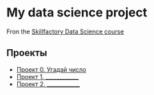 # My data science project
Fron the [Skillfactory Data Science course](https://student-lk.skillfactory.ru/my-study)


## Проекты

* [Проект 0. Угадай число](https://github.com/JuliaSok/Temp/tree/main/Project_0)
* [Проект 1. ____________](___)
* [Проект 2. ____________](___)